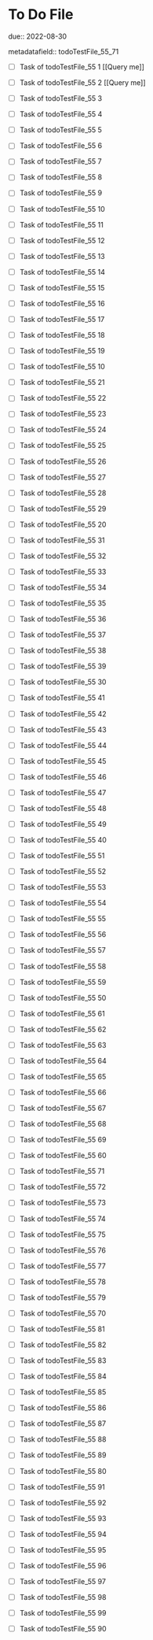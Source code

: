 # To Do File

due:: 2022-08-30

metadatafield:: todoTestFile_55_71

- [ ] Task of todoTestFile_55 1 [[Query me]]
- [ ] Task of todoTestFile_55 2 [[Query me]]
- [ ] Task of todoTestFile_55 3
- [ ] Task of todoTestFile_55 4
- [ ] Task of todoTestFile_55 5
- [ ] Task of todoTestFile_55 6
- [ ] Task of todoTestFile_55 7
- [ ] Task of todoTestFile_55 8
- [ ] Task of todoTestFile_55 9
- [ ] Task of todoTestFile_55 10

- [ ] Task of todoTestFile_55 11 
- [ ] Task of todoTestFile_55 12 
- [ ] Task of todoTestFile_55 13
- [ ] Task of todoTestFile_55 14
- [ ] Task of todoTestFile_55 15
- [ ] Task of todoTestFile_55 16
- [ ] Task of todoTestFile_55 17
- [ ] Task of todoTestFile_55 18
- [ ] Task of todoTestFile_55 19
- [ ] Task of todoTestFile_55 10

- [ ] Task of todoTestFile_55 21 
- [ ] Task of todoTestFile_55 22 
- [ ] Task of todoTestFile_55 23
- [ ] Task of todoTestFile_55 24
- [ ] Task of todoTestFile_55 25
- [ ] Task of todoTestFile_55 26
- [ ] Task of todoTestFile_55 27
- [ ] Task of todoTestFile_55 28
- [ ] Task of todoTestFile_55 29
- [ ] Task of todoTestFile_55 20

- [ ] Task of todoTestFile_55 31 
- [ ] Task of todoTestFile_55 32 
- [ ] Task of todoTestFile_55 33
- [ ] Task of todoTestFile_55 34
- [ ] Task of todoTestFile_55 35
- [ ] Task of todoTestFile_55 36
- [ ] Task of todoTestFile_55 37
- [ ] Task of todoTestFile_55 38
- [ ] Task of todoTestFile_55 39
- [ ] Task of todoTestFile_55 30

- [ ] Task of todoTestFile_55 41 
- [ ] Task of todoTestFile_55 42 
- [ ] Task of todoTestFile_55 43
- [ ] Task of todoTestFile_55 44
- [ ] Task of todoTestFile_55 45
- [ ] Task of todoTestFile_55 46
- [ ] Task of todoTestFile_55 47
- [ ] Task of todoTestFile_55 48
- [ ] Task of todoTestFile_55 49
- [ ] Task of todoTestFile_55 40

- [ ] Task of todoTestFile_55 51 
- [ ] Task of todoTestFile_55 52 
- [ ] Task of todoTestFile_55 53
- [ ] Task of todoTestFile_55 54
- [ ] Task of todoTestFile_55 55
- [ ] Task of todoTestFile_55 56
- [ ] Task of todoTestFile_55 57
- [ ] Task of todoTestFile_55 58
- [ ] Task of todoTestFile_55 59
- [ ] Task of todoTestFile_55 50

- [ ] Task of todoTestFile_55 61 
- [ ] Task of todoTestFile_55 62 
- [ ] Task of todoTestFile_55 63
- [ ] Task of todoTestFile_55 64
- [ ] Task of todoTestFile_55 65
- [ ] Task of todoTestFile_55 66
- [ ] Task of todoTestFile_55 67
- [ ] Task of todoTestFile_55 68
- [ ] Task of todoTestFile_55 69
- [ ] Task of todoTestFile_55 60

- [ ] Task of todoTestFile_55 71 
- [ ] Task of todoTestFile_55 72 
- [ ] Task of todoTestFile_55 73
- [ ] Task of todoTestFile_55 74
- [ ] Task of todoTestFile_55 75
- [ ] Task of todoTestFile_55 76
- [ ] Task of todoTestFile_55 77
- [ ] Task of todoTestFile_55 78
- [ ] Task of todoTestFile_55 79
- [ ] Task of todoTestFile_55 70


- [ ] Task of todoTestFile_55 81 
- [ ] Task of todoTestFile_55 82 
- [ ] Task of todoTestFile_55 83
- [ ] Task of todoTestFile_55 84
- [ ] Task of todoTestFile_55 85
- [ ] Task of todoTestFile_55 86
- [ ] Task of todoTestFile_55 87
- [ ] Task of todoTestFile_55 88
- [ ] Task of todoTestFile_55 89
- [ ] Task of todoTestFile_55 80


- [ ] Task of todoTestFile_55 91 
- [ ] Task of todoTestFile_55 92 
- [ ] Task of todoTestFile_55 93
- [ ] Task of todoTestFile_55 94
- [ ] Task of todoTestFile_55 95
- [ ] Task of todoTestFile_55 96
- [ ] Task of todoTestFile_55 97
- [ ] Task of todoTestFile_55 98
- [ ] Task of todoTestFile_55 99
- [ ] Task of todoTestFile_55 90
